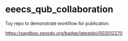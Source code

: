 

# eeecs_qub_collaboration

Toy repo to demonstrate workflow for publication.




https://sandbox.zenodo.org/badge/latestdoi/502012270

